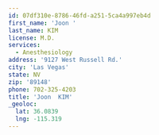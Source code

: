 ```yaml
---
id: 07df310e-8786-46fd-a251-5ca4a997eb4d
first_name: 'Joon '
last_name: KIM
license: M.D.
services:
  - Anesthesiology
address: '9127 West Russell Rd.'
city: 'Las Vegas'
state: NV
zip: '89148'
phone: 702-325-4203
title: 'Joon  KIM'
_geoloc:
  lat: 36.0839
  lng: -115.319
---
```


